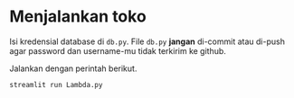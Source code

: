 # Menjalankan toko

Isi kredensial database di `db.py`. File `db.py` **jangan** di-commit atau di-push agar password dan username-mu tidak terkirim ke github.

Jalankan dengan perintah berikut.

```bash
streamlit run Lambda.py
```

